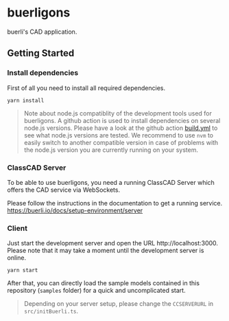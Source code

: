 # buerligons

buerli's CAD application.

## Getting Started

### Install dependencies

First of all you need to install all required dependencies.

```
yarn install
```

> Note about node.js compatiblity of the development tools used for buerligons. A github action is used to install dependencies on several node.js versions. Please have a look at the github action [build.yml](./.github/workflows/build.yml) to see what node.js versions are tested. We recommend to use `nvm` to easily switch to another compatible version in case of problems with the node.js version you are currently running on your system.

### ClassCAD Server

To be able to use buerligons, you need a running ClassCAD Server which offers the CAD service via WebSockets.

Please follow the instructions in the documentation to get a running service.
https://buerli.io/docs/setup-environment/server

### Client

Just start the development server and open the URL http://localhost:3000. Please note that it may take a moment until the development server is online.

```
yarn start
```

After that, you can directly load the sample models contained in this repository (`samples` folder) for a quick and uncomplicated start.

> Depending on your server setup, please change the `CCSERVERURL` in `src/initBuerli.ts`.
